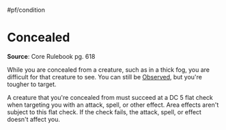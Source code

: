 #pf/condition
# Concealed
**Source**: Core Rulebook pg. 618

While you are concealed from a creature, such as in a thick fog, you are difficult for that creature to see. You can still be [Observed](Observed.md), but you're tougher to target. 

A creature that you're concealed from must succeed at a DC 5 flat check when targeting you with an attack, spell, or other effect. Area effects aren't subject to this flat check. If the check fails, the attack, spell, or effect doesn't affect you.